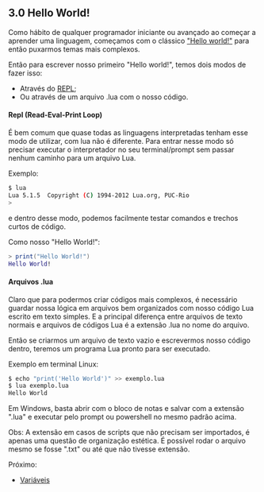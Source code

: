 ## 3.0 Hello World!

Como hábito de qualquer programador iniciante ou avançado ao começar a aprender uma linguagem, começamos com o clássico ["Hello world!"](https://pt.wikipedia.org/wiki/Programa_Ol%C3%A1_Mundo) para então puxarmos temas mais complexos.

Então para escrever nosso primeiro "Hello world!", temos dois modos de fazer isso:
- Através do [REPL](https://en.wikipedia.org/wiki/Read%E2%80%93eval%E2%80%93print_loop);
- Ou através de um arquivo .lua com o nosso código.

#### Repl (Read-Eval-Print Loop)
É bem comum que quase todas as linguagens interpretadas tenham esse modo de utilizar, com lua não é diferente. Para entrar nesse modo só precisar executar o interpretador no seu terminal/prompt sem passar nenhum caminho para um arquivo Lua.

Exemplo:
```sh
$ lua
Lua 5.1.5  Copyright (C) 1994-2012 Lua.org, PUC-Rio
> 
```

e dentro desse modo, podemos facilmente testar comandos e trechos curtos de código.

Como nosso "Hello World!":
```lua
> print("Hello World!")
Hello World!
```

#### Arquivos .lua
Claro que para podermos criar códigos mais complexos, é necessário guardar nossa lógica em arquivos bem organizados com nosso código Lua escrito em texto simples. E a principal diferença entre arquivos de texto normais e arquivos de códigos Lua é a extensão .lua no nome do arquivo.

Então se criarmos um arquivo de texto vazio e escrevermos nosso código dentro, teremos um programa Lua pronto para ser executado.

Exemplo em terminal Linux:
```sh
$ echo "print('Hello World')" >> exemplo.lua
$ lua exemplo.lua
Hello World
```

Em Windows, basta abrir com o bloco de notas e salvar com a extensão ".lua" e executar pelo prompt ou powershell no mesmo padrão acima.

Obs: A extensão em casos de scripts que não precisam ser importados, é apenas uma questão de organização estética. É possível rodar o arquivo mesmo se fosse ".txt" ou até que não tivesse extensão.

Próximo: 
- [Variáveis](/Basico/variaveis.md)